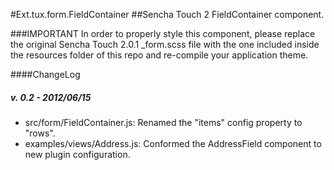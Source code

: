 #Ext.tux.form.FieldContainer
##Sencha Touch 2 FieldContainer component.

###IMPORTANT
In order to properly style this component, please replace the original Sencha Touch 2.0.1 _form.scss file with the one included inside the resources folder of this repo and re-compile your application theme.
	
####ChangeLog
##### v. 0.2 - 2012/06/15

- src/form/FieldContainer.js: Renamed the "items" config property to "rows".
- examples/views/Address.js: Conformed the AddressField component to new plugin configuration. 